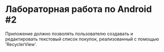 # Лабораторная работа по Android #2
Приложение должно позволять пользователю создавать и редактировать текстовый список покупок, реализованный с помощью 'RecyclerView'.

